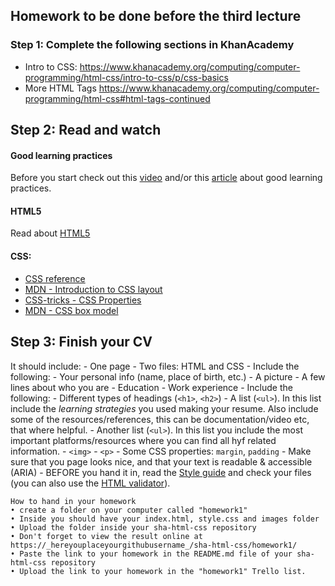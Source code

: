 ## Homework to be done before the third lecture

### Step 1: Complete the following sections in KhanAcademy

- Intro to CSS:
https://www.khanacademy.org/computing/computer-programming/html-css/intro-to-css/p/css-basics
- More HTML Tags
https://www.khanacademy.org/computing/computer-programming/html-css#html-tags-continued

## Step 2: Read and watch
#### Good learning practices
Before you start check out this [video](http://www.learningscientists.org/videos/) and/or this [article](https://www.cultofpedagogy.com/learning-strategies/) about good learning practices.

#### HTML5
Read about [HTML5](https://developer.mozilla.org/en-US/docs/Web/Guide/HTML/HTML5)

#### CSS:
- [CSS reference](http://cssreference.io/)
- [MDN - Introduction to CSS layout](https://developer.mozilla.org/en-US/docs/Learn/CSS/CSS_layout/Introduction)
- [CSS-tricks - CSS Properties](https://css-tricks.com/almanac/properties/)
- [MDN - CSS box model](https://developer.mozilla.org/en-US/docs/Web/CSS/CSS_Box_Model/Introduction_to_the_CSS_box_model)

## Step 3: Finish your CV
It should include:
    - One page
    - Two files: HTML and CSS
    - Include the following:
        - Your personal info (name, place of birth, etc.)
        - A picture
        - A few lines about who you are
        - Education
        - Work experience
    - Include the following:
        - Different types of headings (`<h1>`, `<h2>`)
        - A list (`<ul>`). In this list include the _learning strategies_ you used making your resume. Also include some of the resources/references, this can be documentation/video etc, that where helpful.
        - Another list (`<ul>`). In this list you include the most important platforms/resources where you can find all hyf related information.
        - `<img>`
        - `<p>`
        - Some CSS properties: `margin`, `padding`
        - Make sure that you page looks nice, and that your text is readable & accessible (ARIA)
    - BEFORE you hand it in, read the [Style guide](http://www.w3schools.com/html/html5_syntax.asp) and check your files (you can also use the [HTML validator](https://validator.w3.org)).

```
How to hand in your homework
• create a folder on your computer called "homework1"
• Inside you should have your index.html, style.css and images folder
• Upload the folder inside your sha-html-css repository
• Don't forget to view the result online at https://_hereyouplaceyourgithubusername_/sha-html-css/homework1/
• Paste the link to your homework in the README.md file of your sha-html-css repository
• Upload the link to your homework in the "homework1" Trello list.
```


